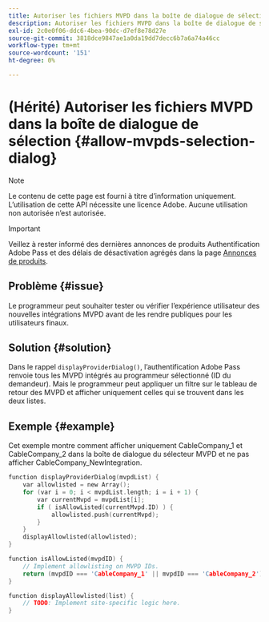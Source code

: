 ```yaml
---
title: Autoriser les fichiers MVPD dans la boîte de dialogue de sélection
description: Autoriser les fichiers MVPD dans la boîte de dialogue de sélection
exl-id: 2c0e0f06-ddc6-4bea-90dc-d7ef8e78d27e
source-git-commit: 3818dce9847ae1a0da19dd7decc6b7a6a74a46cc
workflow-type: tm+mt
source-wordcount: '151'
ht-degree: 0%

---
```


# (Hérité) Autoriser les fichiers MVPD dans la boîte de dialogue de sélection {#allow-mvpds-selection-dialog}

>[!NOTE]
>
>Le contenu de cette page est fourni à titre d’information uniquement. L’utilisation de cette API nécessite une licence Adobe. Aucune utilisation non autorisée n’est autorisée.

>[!IMPORTANT]
>
> Veillez à rester informé des dernières annonces de produits Authentification Adobe Pass et des délais de désactivation agrégés dans la page [Annonces de produits](/help/authentication/product-announcements.md).

## Problème {#issue}

Le programmeur peut souhaiter tester ou vérifier l’expérience utilisateur des nouvelles intégrations MVPD avant de les rendre publiques pour les utilisateurs finaux.

## Solution {#solution}

Dans le rappel `displayProviderDialog()`, l’authentification Adobe Pass renvoie tous les MVPD intégrés au programmeur sélectionné (ID du demandeur). Mais le programmeur peut appliquer un filtre sur le tableau de retour des MVPD et afficher uniquement celles qui se trouvent dans les deux listes.

## Exemple {#example}

Cet exemple montre comment afficher uniquement CableCompany_1 et CableCompany_2 dans la boîte de dialogue du sélecteur MVPD et ne pas afficher CableCompany_NewIntegration.

```C
function displayProviderDialog(mvpdList) {
    var allowlisted = new Array();
    for (var i = 0; i < mvpdList.length; i = i + 1) {
        var currentMvpd = mvpdList[i];
        if ( isAllowListed(currentMvpd.ID) ) {
            allowlisted.push(currentMvpd);
        }
    }
    displayAllowlisted(allowlisted);
}

function isAllowListed(mvpdID) {
    // Implement allowlisting on MVPD IDs.
    return (mvpdID === 'CableCompany_1' || mvpdID === 'CableCompany_2');
}

function displayAllowlisted(list) {
    // TODO: Implement site-specific logic here.
}
```

<!--
**Related Information**
* [Prevent MVPDs from appearing in the Selection Dialog](/help/authentication/prevent-mvpd-selectn-dialog.md)
* **Code Samples**
* [Programmer integration guide](/help/authentication/programmer-integration-guide-overview.md)
-->
